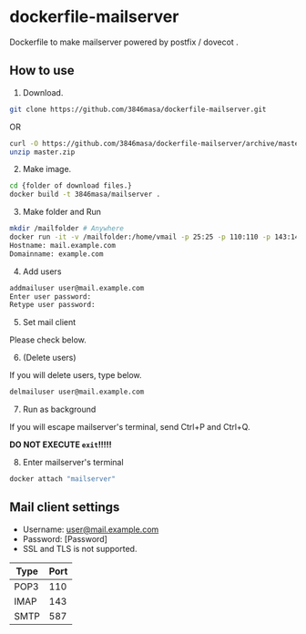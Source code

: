 dockerfile-mailserver
=====================

Dockerfile to make mailserver powered by postfix / dovecot .

How to use
-----------

1. Download.

  ```bash
  git clone https://github.com/3846masa/dockerfile-mailserver.git
  ```
  OR
  ```bash
  curl -O https://github.com/3846masa/dockerfile-mailserver/archive/master.zip
  unzip master.zip
  ```

2. Make image.

  ```bash
  cd {folder of download files.}
  docker build -t 3846masa/mailserver .
  ```

3. Make folder and Run

  ```bash
  mkdir /mailfolder # Anywhere
  docker run -it -v /mailfolder:/home/vmail -p 25:25 -p 110:110 -p 143:143 -p 587:587 --name "mailserver" 3846masa/mailserver
  Hostname: mail.example.com
  Domainname: example.com
  ```

4. Add users

  ```bash
  addmailuser user@mail.example.com
  Enter user password: 
  Retype user password: 
  ```

5. Set mail client

  Please check below.

6. (Delete users)

  If you will delete users, type below.
  ```bash
  delmailuser user@mail.example.com
  ```

7. Run as background

  If you will escape mailserver's terminal, send Ctrl+P and Ctrl+Q.

  **DO NOT EXECUTE ``exit``!!!!!**

8. Enter mailserver's terminal

  ```bash
  docker attach "mailserver"
  ```

Mail client settings
--------------------

- Username: user@mail.example.com
- Password: [Password]
- SSL and TLS is not supported.

Type | Port
---- | ----
POP3 | 110
IMAP | 143
SMTP | 587
